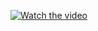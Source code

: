 [![Watch the video](http://i3.ytimg.com/vi/GDd6BL3wvpU/maxresdefault.jpg)](https://www.youtube.com/watch?v=GDd6BL3wvpU)
